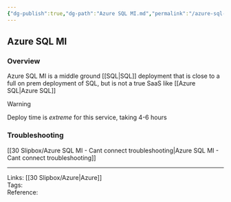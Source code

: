 ```yaml
---
{"dg-publish":true,"dg-path":"Azure SQL MI.md","permalink":"/azure-sql-mi/","tags":["notes"]}
---
```



## Azure SQL MI

### Overview

Azure SQL MI is a middle ground [[SQL\|SQL]] deployment that is close to a full on prem deployment of SQL, but is not a true SaaS like [[Azure SQL\|Azure SQL]]

> [!warning]  
> Deploy time is *extreme* for this service, taking 4-6 hours

### Troubleshooting

[[30 Slipbox/Azure SQL MI - Cant connect troubleshooting\|Azure SQL MI - Cant connect troubleshooting]]

---

Links: [[30 Slipbox/Azure\|Azure]]  
Tags:  
Reference:
